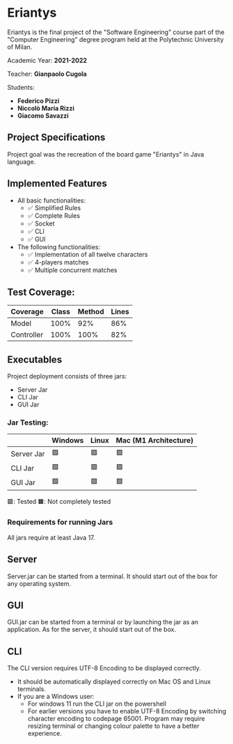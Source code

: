 # Eriantys
Eriantys is the final project of the "Software Engineering" course part of the "Computer Engineering" degree program held at the Polytechnic University of Milan.

Academic Year: **2021-2022**

Teacher: **Gianpaolo Cugola** 

Students: 
* **Federico Pizzi**
* **Niccolò Maria Rizzi**
* **Giacomo Savazzi**
          

## Project Specifications
Project goal was the recreation of the board game "Eriantys" in Java language.
## Implemented Features
* All basic functionalities:
  * &#9989; Simplified Rules
  * &#9989; Complete Rules
  * &#9989; Socket
  * &#9989; CLI
  * &#9989; GUI
* The following functionalities:
  * &#9989; Implementation of all twelve characters
  * &#9989; 4-players matches
  * &#9989; Multiple concurrent matches
  
## Test Coverage:


| Coverage   | Class | Method | Lines |
|------------|-------|--------|-------|
| Model      | 100%  | 92%    | 86%   |
| Controller | 100%  | 100%   | 82%   |

## Executables

Project deployment consists of three jars:
* Server Jar
* CLI Jar
* GUI Jar

### Jar Testing:
|            | Windows | Linux  |  Mac (M1 Architecture) |
|------------|---------|--------|-----------------------|
| Server Jar | &#129001; | &#129001; |   &#129001;                    |
| CLI Jar    |  &#129001; |  &#129001;|  &#129001;                    |
| GUI Jar    |  &#129001; | &#129001;|   &#129001;               |

&#129001;: Tested
&#128999;: Not completely tested

### Requirements for running Jars
All jars require at least Java 17.
## Server
Server.jar can be started from a terminal. It should start out of the box for any operating system.
## GUI
GUI.jar can be started from a terminal or by launching the jar as an application. As for the server, it should start out of the box.
## CLI
The CLI version requires UTF-8 Encoding to be displayed correctly. 
* It should be automatically displayed correctly on Mac OS and Linux terminals.
* If you are a Windows user:
  * For windows 11 run the CLI jar on the powershell
  * For earlier versions you have to enable UTF-8 Encoding by switching character encoding to codepage 65001.
Program may require resizing terminal or changing colour palette to have a better experience. 



